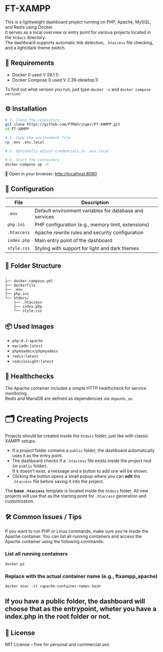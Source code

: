 
# FT-XAMPP

This is a lightweight dashboard project running on PHP, Apache, MySQL, and Redis using Docker.  
It serves as a local overview or entry point for various projects located in the `htdocs` directory.  
The dashboard supports automatic link detection, `.htaccess` file checking, and a light/dark theme switch.

## 🧰 Requirements

- Docker (I used V 28.1.1)
- Docker Compose (I used V 2.36-desktop.1)

To find out what version you run, just type `docker -v` and `docker compose version`

## ⚙️ Installation

```bash
# 1. Clone the repository
git clone https://github.com/FTMahringer/FT-XAMPP.git
cd FT-XAMPP

# 2. Copy the environment file
cp .env .env.local

# 3. Optionally adjust credentials in .env.local

# 4. Start the containers
docker-compose up -d
```

📂 Open in your browser: [http://localhost:8080](http://localhost:8080)

## 🔧 Configuration

| File           | Description                                                   |
|----------------|---------------------------------------------------------------|
| `.env`         | Default environment variables for database and services       |
| `php.ini`      | PHP configuration (e.g., memory limit, extensions)            |
| `.htaccess`    | Apache rewrite rules and security configuration               |
| `index.php`    | Main entry point of the dashboard                             |
| `style.css`    | Styling with support for light and dark themes                |

## 📁 Folder Structure

```
.
├── docker-compose.yml
├── Dockerfile
├── .env
├── php.ini
└── htdocs/
    ├── .htaccess
    ├── index.php
    └── style.css
```

## 📦 Used Images

- `php:8.3-apache`  
- `mariadb:latest`  
- `phpmyadmin/phpmyadmin`  
- `redis:latest`
- `redisinsight:latest`



## 🧪 Healthchecks

The Apache container includes a simple HTTP healthcheck for service monitoring.  
Redis and MariaDB are defined as dependencies via `depends_on`.


# 🗂️ Creating Projects

Projects should be created inside the `htdocs` folder, just like with classic XAMPP setups.

- If a project folder contains a `public` folder, the dashboard automatically uses it as the entry point.
- The dashboard checks if a `.htaccess` file exists inside the project root (or `public` folder).  
  If it doesn’t exist, a message and a button to add one will be shown.
- Clicking the button opens a small popup where you can **edit** the `.htaccess` file before saving it into the project.

The **base `.htaccess`** template is located inside the `htdocs` folder. All new projects will use that as the starting point for `.htaccess` generation and customization.


## 🛠️ Common Issues / Tips

If you want to run PHP or Linux commands, make sure you're inside the Apache container.
You can list all running containers and access the Apache container using the following commands:

### List all running containers
`docker ps`

### Replace <apache-container-name> with the actual container name (e.g., ftxampp_apache)
`docker exec -it <apache-container-name> bash`

If you have a public folder, the dashboard will choose that as the entrypoint, wheter you have a index.php in the root folder or not.
---

## 📜 License

MIT License – free for personal and commercial use.

